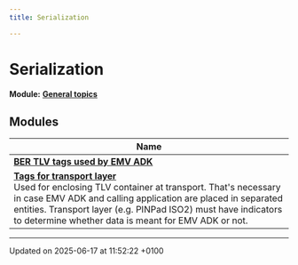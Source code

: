 ```yaml
---
title: Serialization

---
```


# Serialization

**Module:** **[General topics](group___a_d_k___g_e_n_e_r_a_l.md)**



## Modules

| Name           |
| -------------- |
| **[BER TLV tags used by EMV ADK](group___e_m_v___t_a_g_s.md)**  |
| **[Tags for transport layer](group___a_d_k___t_r_a_n_s_p_o_r_t___t_a_g_s.md)** <br>Used for enclosing TLV container at transport. That's necessary in case EMV ADK and calling application are placed in separated entities. Transport layer (e.g. PINPad ISO2) must have indicators to determine whether data is meant for EMV ADK or not.  |






-------------------------------

Updated on 2025-06-17 at 11:52:22 +0100